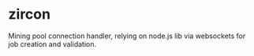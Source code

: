 # zircon
Mining pool connection handler, relying on node.js lib via websockets for job creation and validation.

